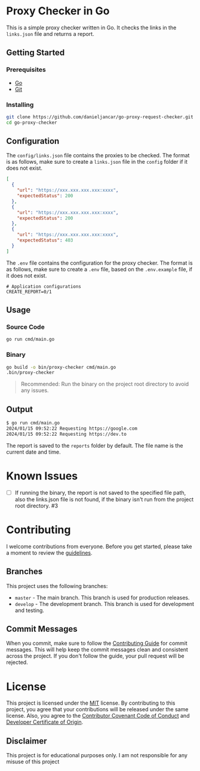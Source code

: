 # Proxy Checker in Go

This is a simple proxy checker written in Go. It checks the links in the `links.json` file and returns a report.

## Getting Started

### Prerequisites

- [Go](https://golang.org/dl/)
- [Git](https://git-scm.com/downloads)

### Installing

```bash
git clone https://github.com/danieljancar/go-proxy-request-checker.git
cd go-proxy-checker
```

## Configuration

The `config/links.json` file contains the proxies to be checked. The format is as follows, make sure to create
a `links.json` file in the `config` folder if it does not exist.

```json
[
  {
    "url": "https://xxx.xxx.xxx.xxx:xxxx",
    "expectedStatus": 200
  },
  {
    "url": "https://xxx.xxx.xxx.xxx:xxxx",
    "expectedStatus": 200
  },
  {
    "url": "https://xxx.xxx.xxx.xxx:xxxx",
    "expectedStatus": 403
  }
]
```

The `.env` file contains the configuration for the proxy checker. The format is as follows, make sure to create a `.env`
file, based on the `.env.example` file, if it does not exist.

```env
# Application configurations
CREATE_REPORT=0/1
```

## Usage

### Source Code

```bash
go run cmd/main.go
```

### Binary

```bash
go build -o bin/proxy-checker cmd/main.go
.bin/proxy-checker
```

> Recommended: Run the binary on the project root directory to avoid any issues.

## Output

```bash
$ go run cmd/main.go
2024/01/15 09:52:22 Requesting https://google.com
2024/01/15 09:52:22 Requesting https://dev.to
```

The report is saved to the `reports` folder by default. The file name is the current date and time.

# Known Issues

- [ ] If running the binary, the report is not saved to the specified file path, also the links.json file is not found,
      if the binary isn't run from the project root directory. #3

# Contributing

I welcome contributions from everyone. Before you get started, please take a moment to review
the [guidelines](.github/CONTRIBUTING.md).

## Branches

This project uses the following branches:

- `master` - The main branch. This branch is used for production releases.
- `develop` - The development branch. This branch is used for development and testing.

## Commit Messages

When you commit, make sure to follow the [Contributing Guide](.github/CONTRIBUTING.md) for commit messages. This will
help keep the commit messages clean and consistent across the project. If you don't follow the guide, your pull request
will be rejected.

# License

This project is licensed under the [MIT](LICENSE) license. By contributing to this project, you agree that your
contributions will be released under the same license. Also, you agree to
the [Contributor Covenant Code of Conduct](.github/CODE_OF_CONDUCT.md)
and [Developer Certificate of Origin](.github/DCO.md).

## Disclaimer

This project is for educational purposes only. I am not responsible for any misuse of this project
